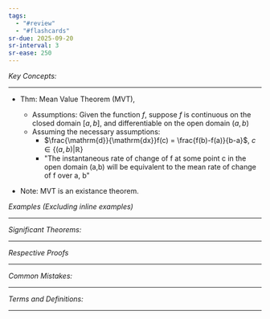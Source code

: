 ```yaml
---
tags:
  - "#review"
  - "#flashcards"
sr-due: 2025-09-20
sr-interval: 3
sr-ease: 250
---
```

*Key Concepts:*
___

- Thm: Mean Value Theorem (MVT),
	- Assumptions: Given the function $f$, suppose $f$ is continuous on the closed domain $[a, b]$, and differentiable on the open domain $(a, b)$
	- Assuming the necessary assumptions: 
		- $\frac{\mathrm{d}}{\mathrm{dx}}f(c) = \frac{f(b)-f(a)}{b-a}$, $c\in \{(a, b) | \mathbb{R}\}$ 
		- "The instantaneous rate of change of f at some point c in the open domain (a,b) will be equivalent to the mean rate of change of f over a, b"

- Note: MVT is an existance theorem. 


*Examples (Excluding inline examples)* 
___

*Significant Theorems:*
___

*Respective Proofs*
___

*Common Mistakes:*
___

*Terms and Definitions:*
___

